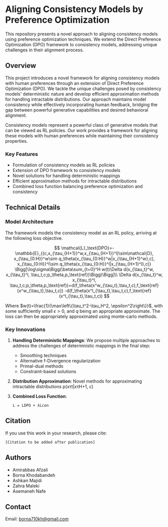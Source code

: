 # Aligning Consistency Models by Preference Optimization

This repository presents a novel approach to aligning consistency models using preference optimization techniques. We extend the Direct Preference Optimization (DPO) framework to consistency models, addressing unique challenges in their alignment process.

## Overview

This project introduces a novel framework for aligning consistency models with human preferences through an extension of Direct Preference Optimization (DPO). We tackle the unique challenges posed by consistency models' deterministic nature and develop efficient approximation methods for handling intractable distributions. Our approach maintains model consistency while effectively incorporating human feedback, bridging the gap between powerful generative capabilities and desired behavioral alignment.

Consistency models represent a powerful class of generative models that can be viewed as RL policies. Our work provides a framework for aligning these models with human preferences while maintaining their consistency properties.

### Key Features

- Formulation of consistency models as RL policies
- Extension of DPO framework to consistency models
- Novel solutions for handling deterministic mappings
- Efficient approximation methods for intractable distributions
- Combined loss function balancing preference optimization and consistency

## Technical Details

### Model Architecture

The framework models the consistency model as an RL policy, arriving at the following loss objective.

$$
\mathcal{L}_\text{DPO}=-\mathbb{E}_{(c,x_{\tau_{H+1}}^w,x_{\tau_{H+1}}^l)\sim\mathcal{D}, x_{\tau_{0:H}}^w\sim q_\theta(x_{\tau_{0:H}}^w|x_{\tau_{H+1}^w},c), x_{\tau_{0:H}}^l\sim q_\theta(x_{\tau_{0:H}}^l|x_{\tau_{H+1}^l},c)}
\Bigg[\log\sigma\Bigg(\beta\sum_{t=0}^H
        w(t)\Delta d(x_{\tau_t}^w, x_{\tau_t}^l, \tau_t,c;p_\theta,p_\text{ref})\Bigg)\Bigg]\\
        \Delta d(x_{\tau_t}^w, x_{\tau_t}^l, \tau_t,c;p_\theta,p_\text{ref})=d(f_\theta(x^w_{\tau_t},\tau_t,c),f_\text{ref}(x^w_{\tau_t},\tau_t,c))
        -d(f_\theta(x^l_{\tau_t},\tau_t,c),f_\text{ref}(x^l_{\tau_t},\tau_t,c))
$$

Where $w(t)=\frac{1}{\max\left\{\tau_t^2-\tau_H^2, \epsilon^2\right\}}$, with some sufficiently small $\epsilon>0$, and $q$ being an appropriate approximate. The loss can then be appropriately approximated using monte-carlo methods.


### Key Innovations

1. **Handling Deterministic Mappings**: We propose multiple approaches to address the challenges of deterministic mappings in the final step:
   - Smoothing techniques
   - Alternative f-Divergence regularization
   - Primal-dual methods
   - Constraint-based solutions

2. **Distribution Approximation**: Novel methods for approximating intractable distributions p(xτt|xτH+1, c)

3. **Combined Loss Function**: 
   ```
   L = LDPO + λLcon
   ```



## Citation

If you use this work in your research, please cite:

```
[Citation to be added after publication]
```

## Authors

- Amirabbas Afzali
- Borna Khodabandeh
- Ashkan Majidi
- Zahra Maleki
- Asemaneh Nafe

## Contact

Email: [borna710kh@gmail.com](mailto:borna710kh@gmail.com)